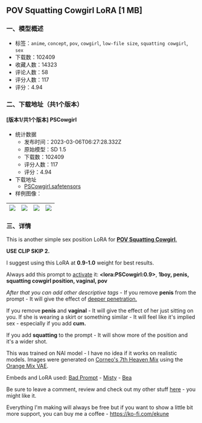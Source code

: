 ## POV Squatting Cowgirl LoRA [1 MB]
### 一、模型概述

- 标签：`anime`, `concept`, `pov`, `cowgirl`, `low-file size`, `squatting cowgirl`, `sex`
- 下载数：102409
- 收藏人数：14323
- 评论人数：58
- 评分人数：117
- 评分：4.94

### 二、下载地址（共1个版本）

#### [版本1/共1个版本] PSCowgirl

- 统计数据
  - 发布时间：2023-03-06T06:27:28.332Z
  - 原始模型：SD 1.5
  - 下载数：102409
  - 评分人数：117
  - 评分：4.94
- 下载地址
  - [PSCowgirl.safetensors](https://civitai.com/api/download/models/10490)
- 样例图像：

| <img src="https://image.civitai.com/xG1nkqKTMzGDvpLrqFT7WA/67087301-13eb-403c-4f14-23be5ad3ae00/width=450/102116.jpeg" /> | <img src="https://image.civitai.com/xG1nkqKTMzGDvpLrqFT7WA/426e940c-577d-4475-c80e-9159e3336e00/width=450/102170.jpeg" /> | <img src="https://image.civitai.com/xG1nkqKTMzGDvpLrqFT7WA/fe887f8c-72da-49e5-11a7-a15cb8529400/width=450/102169.jpeg" /> | <img src="https://image.civitai.com/xG1nkqKTMzGDvpLrqFT7WA/366eac74-bcd2-4d04-13be-a6a600654600/width=450/102128.jpeg" /> |
| ---- | ---- | ---- | ---- |


### 三、详情
<p>This is another simple sex position LoRA for <strong><u>POV Squatting Cowgirl</u></strong><u>.</u></p><p><strong>USE CLIP SKIP 2.</strong></p><p></p><p>I suggest using this LoRA at <strong>0.9-1.0</strong> weight for best results.</p><p>Always add this prompt to <u>activate</u> it: <strong>&lt;lora:PSCowgirl:0.9&gt;</strong>, <strong>1boy, penis, squatting cowgirl position, vaginal, pov</strong></p><p></p><p></p><p><em>After that you can add other descriptive tags</em> - If you remove <strong>penis</strong> from the prompt - It will give the effect of <u>deeper penetration.</u></p><p></p><p>If you remove<strong> penis</strong> and <strong>vaginal</strong> - It will give the effect of her just sitting on you. If she is wearing a skirt or something similar - It will feel like it's implied sex - especially if you add <strong>cum.</strong></p><p></p><p>If you add <strong>squatting</strong> to the prompt - It will show more of the position and it's a wider shot.</p><p></p><p>This was trained on NAI model - I have no idea if it works on realistic models. Images were generated on <a target="_blank" rel="ugc" href="https://civitai.com/models/4669/corneos-7th-heaven-mix">Corneo's 7th Heaven Mix</a> using the <a target="_blank" rel="ugc" href="https://huggingface.co/WarriorMama777/OrangeMixs/tree/main/VAEs">Orange Mix VAE</a>.</p><p></p><p>Embeds and LoRA used: <a target="_blank" rel="ugc" href="https://huggingface.co/datasets/Nerfgun3/bad_prompt">Bad Prompt</a> - <a target="_blank" rel="ugc" href="https://civitai.com/models/8243/misty-pokemon-lora-8-mb">Misty</a> - <a target="_blank" rel="ugc" href="https://civitai.com/models/8679/bea-pokemon-lora-8-mb">Bea</a></p><p></p><p>Be sure to leave a comment, review and check out my other stuff <a target="_blank" rel="ugc" href="https://civitai.com/user/ekune">here</a> - you might like it.</p><p>Everything I'm making will always be free but if you want to show a little bit more support, you can buy me a coffee - <a target="_blank" rel="ugc" href="https://ko-fi.com/ekune">https://ko-fi.com/ekune</a></p><p></p>